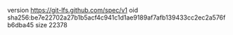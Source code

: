 version https://git-lfs.github.com/spec/v1
oid sha256:be7e22702a27b1b5acf4c941c1d1ae9189af7afb139433cc2ec2a576fb6dba45
size 22378
